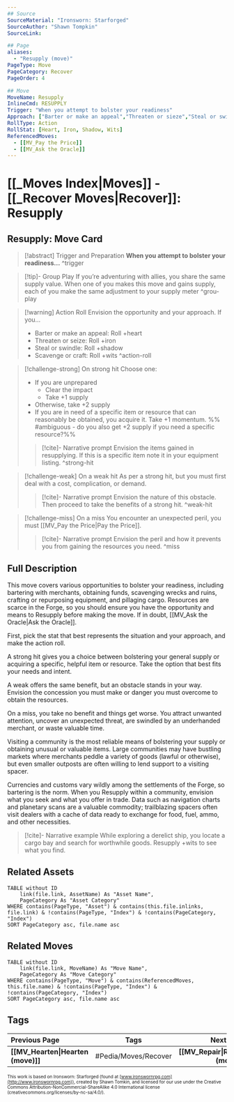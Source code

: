 ```yaml
---
## Source
SourceMaterial: "Ironsworn: Starforged"
SourceAuthor: "Shawn Tompkin"
SourceLink: 

## Page
aliases:
  - "Resupply (move)"
PageType: Move
PageCategory: Recover
PageOrder: 4

## Move
MoveName: Resupply
InlineCmd: RESUPPLY
Trigger: "When you attempt to bolster your readiness"
Approach: ["Barter or make an appeal","Threaten or sieze","Steal or swindle","Scavenge or craft"]
RollType: Action
RollStat: [Heart, Iron, Shadow, Wits]
ReferencedMoves: 
  - [[MV_Pay the Price]]
  - [[MV_Ask the Oracle]]
---
```

# [[_Moves Index|Moves]] - [[_Recover Moves|Recover]]: Resupply
## Resupply: Move Card
>[!abstract]  Trigger and Preparation
>**When you attempt to bolster your readiness...** ^trigger

> [!tip]- Group Play
> If you’re adventuring with allies, you share the same supply value. When one of you makes this move and gains supply, each of you make the same adjustment to your supply meter ^grou-play

> [!warning] Action Roll
> Envision the opportunity and your approach. If you… 
>- Barter or make an appeal: Roll +heart
>- Threaten or seize: Roll +iron
>- Steal or swindle: Roll +shadow
>- Scavenge or craft: Roll +wits ^action-roll

> [!challenge-strong] On strong hit
> Choose one:
>- If you are unprepared
>	- Clear the impact
>	- Take +1 supply
>- Otherwise, take +2 supply
>- If you are in need of a specific item or resource that can reasonably be obtained, you acquire it. Take +1 momentum. %% #ambiguous - do you also get +2 supply if you need a specific resource?%%
> > [!cite]- Narrative prompt
> > Envision the items gained in resupplying.  If this is a specific item note it in your equipment listing. ^strong-hit

> [!challenge-weak] On a weak hit
> As per a strong hit, but you must first deal with a cost, complication, or demand. 
> > [!cite]- Narrative prompt
> > Envision the nature of this obstacle.  Then proceed to take the benefits of a strong hit. ^weak-hit

> [!challenge-miss] On a miss
>  You encounter an unexpected peril, you must [[MV_Pay the Price|Pay the Price]].
> > [!cite]- Narrative prompt
> > Envision the peril and how it prevents you from gaining the resources you need. ^miss

## Full Description
This move covers various opportunities to bolster your readiness, including bartering with merchants, obtaining funds, scavenging wrecks and ruins, crafting or repurposing equipment, and pillaging cargo. Resources are scarce in the Forge, so you should ensure you have the opportunity and means to Resupply before making the move. If in doubt, [[MV_Ask the Oracle|Ask the Oracle]]. 

First, pick the stat that best represents the situation and your approach, and make the action roll. 

A strong hit gives you a choice between bolstering your general supply or acquiring a specific, helpful item or resource. Take the option that best fits your needs and intent. 

A weak offers the same benefit, but an obstacle stands in your way. Envision the concession you must make or danger you must overcome to obtain the resources. 

On a miss, you take no benefit and things get worse. You attract unwanted attention, uncover an unexpected threat, are swindled by an underhanded merchant, or waste valuable time. 

Visiting a community is the most reliable means of bolstering your supply or obtaining unusual or valuable items. Large communities may have bustling markets where merchants peddle a variety of goods (lawful or otherwise), but even smaller outposts are often willing to lend support to a visiting spacer. 

Currencies and customs vary wildly among the settlements of the Forge, so bartering is the norm. When you Resupply within a community, envision what you seek and what you offer in trade. Data such as navigation charts and planetary scans are a valuable commodity; trailblazing spacers often visit dealers with a cache of data ready to exchange for food, fuel, ammo, and other necessities.

> [!cite]- Narrative example
> While exploring a derelict ship, you locate a cargo bay and search for worthwhile goods. Resupply +wits to see what you find. 

## Related Assets
```dataview
TABLE without ID
	link(file.link, AssetName) As "Asset Name",
	PageCategory As "Asset Category"
WHERE contains(PageType, "Asset") & contains(this.file.inlinks, file.link) & !contains(PageType, "Index") & !contains(PageCategory, "Index")
SORT PageCategory asc, file.name asc
```

## Related Moves
```dataview
TABLE without ID
	link(file.link, MoveName) As "Move Name",
	PageCategory As "Move Category"
WHERE contains(PageType, "Move") & contains(ReferencedMoves, this.file.name) & !contains(PageType, "Index") & !contains(PageCategory, "Index")
SORT PageCategory asc, file.name asc
```

## Tags
| Previous Page | Tags | Next Page |
|:--- |:---:| ---:|
| **[[MV_Hearten\|Hearten (move)]]** | #Pedia/Moves/Recover | **[[MV_Repair\|Repair (move)]]** |

<font size=-2>This work is based on Ironsworn: Starforged (found at [www.ironswornrpg.com](http://www.ironswornrpg.com)), created by Shawn Tomkin, and licensed for our use under the Creative Commons Attribution-NonCommercial-ShareAlike 4.0 International license  (creativecommons.org/licenses/by-nc-sa/4.0/).</font>